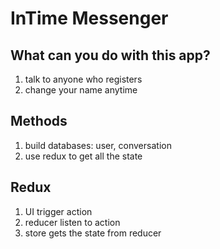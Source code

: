 # InTime Messenger

## What can you do with this app?

1. talk to anyone who registers
2. change your name anytime

## Methods

1. build databases: user, conversation
2. use redux to get all the state

## Redux

1. UI trigger action
2. reducer listen to action
3. store gets the state from reducer
